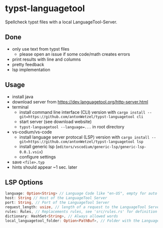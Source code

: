 # typst-languagetool

Spellcheck typst files with a local LanguageTool-Server.

## Done

- only use text from typst files
	- please open an issue if some code/math creates errors
- print results with line and columns
- pretty feedback
- lsp implementation

## Usage


- install java
- download server from <https://dev.languagetool.org/http-server.html>
- terminal
	- install command line interface (CLI) version with `cargo install --git=https://github.com/antonWetzel/typst-languagetool cli`
	- start server (see download website)
	- `typst-languagetool --language=...` in root directory
- vs-codium/vs-code
	- install language server protocal (LSP) version with `cargo install --git=https://github.com/antonWetzel/typst-languagetool lsp`
	- install generic lsp (`editors/vscodium/generic-lsp/generic-lsp-0.0.1.vsix`)
	- configure settings
- save `<file>.typ`
- hints should appear ~1 sec. later

## LSP Options

```rust
language: Option<String> // Language Code like "en-US", empty for auto detect
host: String // Host of the LanguageTool Server
port: String, // Port of the LanguageTool Server
request_length: usize, // length of a request to the LanguageTool Server
rules: Rules, // Replacements rules, see 'src/rules.rs' for definition
dictionary: HashSet<String>, // Always allowed words
local_languagetool_folder: Option<PathBuf>, // Folder with the LanguageTool jar file, starts the server if provided
```